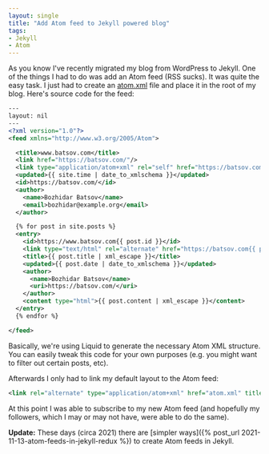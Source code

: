 ```yaml
---
layout: single
title: "Add Atom feed to Jekyll powered blog"
tags:
- Jekyll
- Atom
---
```


As you know I've recently migrated my blog from WordPress to
Jekyll. One of the things I had to do was add an Atom feed (RSS
sucks). It was quite the easy task. I just had to create an
[atom.xml](https://github.com/bbatsov/blog/blob/master/atom.xml) file
and place it in the root of my blog. Here's source code for the feed:

``` xml
---
layout: nil
---
<?xml version="1.0"?>
<feed xmlns="http://www.w3.org/2005/Atom">

  <title>www.batsov.com</title>
  <link href="https://batsov.com/"/>
  <link type="application/atom+xml" rel="self" href="https://batsov.com/atom.xml"/>
  <updated>{{ site.time | date_to_xmlschema }}</updated>
  <id>https://batsov.com/</id>
  <author>
    <name>Bozhidar Batsov</name>
    <email>bozhidar@example.org</email>
  </author>

  {% for post in site.posts %}
  <entry>
    <id>https://www.batsov.com{{ post.id }}</id>
    <link type="text/html" rel="alternate" href="https://batsov.com{{ post.url }}"/>
    <title>{{ post.title | xml_escape }}</title>
    <updated>{{ post.date | date_to_xmlschema }}</updated>
    <author>
      <name>Bozhidar Batsov</name>
      <uri>https://batsov.com/</uri>
    </author>
    <content type="html">{{ post.content | xml_escape }}</content>
  </entry>
  {% endfor %}

</feed>
```

Basically, we're using Liquid to generate the necessary Atom XML structure. You can easily tweak this code for your own purposes (e.g. you might want to filter out certain posts, etc).

Afterwards I only had to link my default layout to the Atom feed:

``` xml
<link rel="alternate" type="application/atom+xml" href="atom.xml" title="Atom feed">
```

At this point I was able to subscribe to my new Atom feed (and
hopefully my followers, which I may or may not have, were able to do
the same).

**Update:** These days (circa 2021) there are [simpler ways]({% post_url 2021-11-13-atom-feeds-in-jekyll-redux %}) to create Atom feeds in Jekyll.
